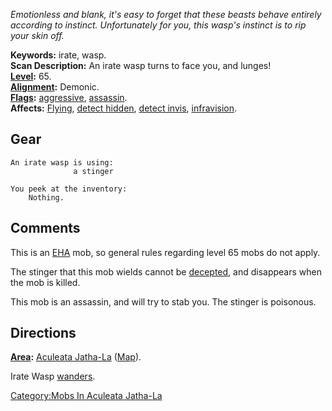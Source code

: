 *Emotionless and blank, it's easy to forget that these beasts behave
entirely according to instinct. Unfortunately for you, this wasp's
instinct is to rip your skin off.*

**Keywords:** irate, wasp.  
**Scan Description:** An irate wasp turns to face you, and lunges!  
**[Level](Level.md "wikilink"):** 65.  
**[Alignment](Alignment.md "wikilink"):** Demonic.  
**[Flags](:Category:_Mob_Types.md "wikilink"):**
[aggressive](Aggressive_Mobs.md "wikilink"),
[assassin](Assassin_Mobs.md "wikilink").  
**Affects:** [Flying](Flying "wikilink"), [detect
hidden](Detect_Hidden.md "wikilink"), [detect
invis](Detect_Invis.md "wikilink"),
[infravision](Infravision.md "wikilink").  

## Gear

`An irate wasp is using:`  
`   `<wielded>`           a stinger`  
  
`You peek at the inventory:`  
`    Nothing.`

## Comments

This is an [EHA](:Category:_Elite_Hero_Areas.md "wikilink") mob, so
general rules regarding level 65 mobs do not apply.

The stinger that this mob wields cannot be
[decepted](Deception.md "wikilink"), and disappears when the mob is
killed.

This mob is an assassin, and will try to stab you. The stinger is
poisonous.

## Directions

**[Area](:Category:_Areas.md "wikilink"):** [Aculeata
Jatha-La](:Category:_Aculeata_Jatha-La.md "wikilink")
([Map](Aculeata_Jatha-La_Map.md "wikilink")).

Irate Wasp [wanders](Wandering_Mobs.md "wikilink").

[Category:Mobs In Aculeata
Jatha-La](Category:Mobs_In_Aculeata_Jatha-La "wikilink")
